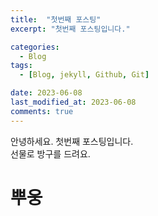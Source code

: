 ```yaml
---
title:  "첫번째 포스팅"
excerpt: "첫번째 포스팅입니다."

categories:
  - Blog
tags:
  - [Blog, jekyll, Github, Git]

date: 2023-06-08
last_modified_at: 2023-06-08
comments: true
---
```

안녕하세요. 첫번째 포스팅입니다. <br>
선물로 방구를 드려요.
<h1>뿌웅</h1>
